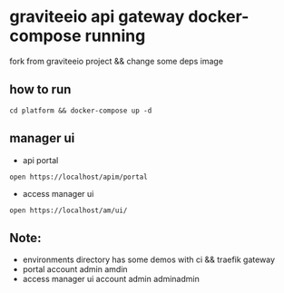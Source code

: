 # graviteeio api gateway docker-compose running

fork from graviteeio project && change some deps image

## how to run

```code
cd platform && docker-compose up -d
```

## manager ui

* api portal

```code
open https://localhost/apim/portal
```

* access manager ui

```code
open https://localhost/am/ui/
```

## Note:

-  environments directory has  some demos with ci && traefik gateway
-  portal account admin amdin
-  access manager ui account admin adminadmin